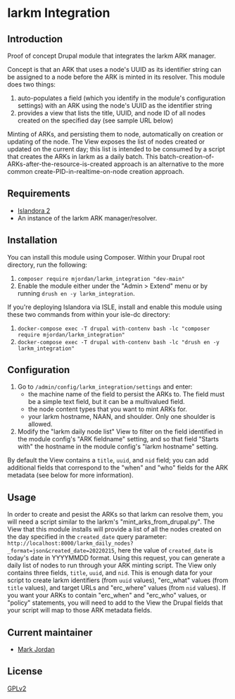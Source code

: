# larkm Integration

## Introduction

Proof of concept Drupal module that integrates the larkm ARK manager.

Concept is that an ARK that uses a node's UUID as its identifier string can be assigned to a node before the ARK is minted in its resolver. This module does two things:

1. auto-populates a field (which you identify in the module's configuration settings) with an ARK using the node's UUID as the identifier string
1. provides a view that lists the title, UUID, and node ID of all nodes created on the specified day (see sample URL below)

Minting of ARKs, and persisting them to node, automatically on creation or updating of the node. The View exposes the list of nodes created or updated on the current day; this list is intended to be consumed by a script that creates the ARKs in larkm as a daily batch. This batch-creation-of-ARKs-after-the-resource-is-created approach is an alternative to the more common create-PID-in-realtime-on-node creation approach.

## Requirements

* [Islandora 2](https://github.com/Islandora/islandora)
* An instance of the larkm ARK manager/resolver.

## Installation

You can install this module using Composer. Within your Drupal root directory, run the following:

1. `composer require mjordan/larkm_integration "dev-main"`
1. Enable the module either under the "Admin > Extend" menu or by running `drush en -y larkm_integration`.

If you're deploying Islandora via ISLE, install and enable this module using these two commands from within your isle-dc directory:

1. `docker-compose exec -T drupal with-contenv bash -lc "composer require mjordan/larkm_integration"`
2. `docker-compose exec -T drupal with-contenv bash -lc "drush en -y larkm_integration"`

## Configuration

1. Go to `/admin/config/larkm_integration/settings` and enter:
   * the machine name of the field to persist the ARKs to. The field must be a simple text field, but it can be a multivalued field.
   * the node content types that you want to mint ARKs for.
   * your larkm hostname, NAAN, and shoulder. Only one shoulder is allowed.
1. Modify the "larkm daily node list" View to filter on the field identified in the module config's "ARK fieldname" setting, and so that field "Starts with" the hostname in the module config's "larkm hostname" setting.

By default the View contains a `title`, `uuid`, and `nid` field; you can add additional fields that correspond to the "when" and "who" fields for the ARK metadata (see below for more information).

## Usage

In order to create and pesist the ARKs so that larkm can resolve them, you will need a script similar to the larkm's "mint_arks_from_drupal.py". The View that this module installs will provide a list of all the nodes created on the day specified in the `created_date` query parameter: `http://localhost:8000/larkm_daily_nodes?_format=json&created_date=20220215`, here the value of `created_date` is today's date in YYYYMMDD format. Using this request, you can generate a daily list of nodes to run through your ARK minting script. The View only contains three fields, `title`, `uuid`, and `nid`. This is enough data for your script to create larkm identifiers (from `uuid` values), "erc_what" values (from `title` values), and target URLs and "erc_where" values (from `nid` values). If you want your ARKs to contain "erc_when" and "erc_who" values, or "policy" statements, you will need to add to the View the Drupal fields that your script will map to those ARK metadata fields.


## Current maintainer

* [Mark Jordan](https://github.com/mjordan)

## License

[GPLv2](http://www.gnu.org/licenses/gpl-2.0.txt)
